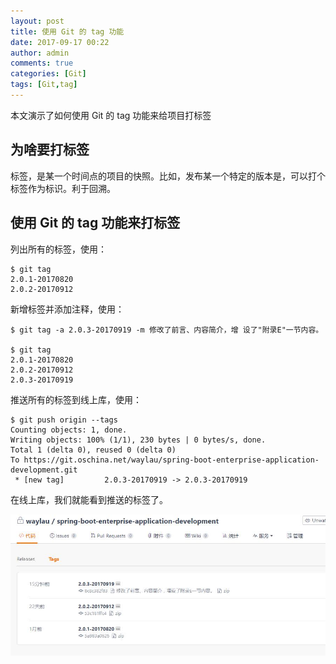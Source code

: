 ```yaml
---
layout: post
title: 使用 Git 的 tag 功能
date: 2017-09-17 00:22
author: admin
comments: true
categories: [Git]
tags: [Git,tag]
---
```


本文演示了如何使用  Git 的 tag 功能来给项目打标签

<!-- more -->

## 为啥要打标签

标签，是某一个时间点的项目的快照。比如，发布某一个特定的版本是，可以打个标签作为标识。利于回溯。

## 使用 Git 的 tag 功能来打标签

列出所有的标签，使用：

```
$ git tag
2.0.1-20170820
2.0.2-20170912
```

新增标签并添加注释，使用：

```
$ git tag -a 2.0.3-20170919 -m 修改了前言、内容简介，增 设了"附录E"一节内容。

$ git tag
2.0.1-20170820
2.0.2-20170912
2.0.3-20170919
```

推送所有的标签到线上库，使用：

```
$ git push origin --tags
Counting objects: 1, done.
Writing objects: 100% (1/1), 230 bytes | 0 bytes/s, done.
Total 1 (delta 0), reused 0 (delta 0)
To https://git.oschina.net/waylau/spring-boot-enterprise-application-development.git
 * [new tag]         2.0.3-20170919 -> 2.0.3-20170919
```

在线上库，我们就能看到推送的标签了。

![](../images/post/20170920-git-tag.jpg)
